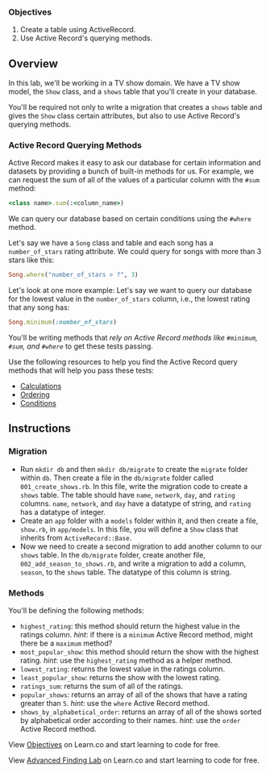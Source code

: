 ### Objectives

1. Create a table using ActiveRecord.
2. Use Active Record's querying methods.

## Overview

In this lab, we'll be working in a TV show domain. We have a TV show model, the `Show` class, and a `shows` table that you'll create in your database.

You'll be required not only to write a migration that creates a `shows` table and gives the `Show` class certain attributes, but also to use Active Record's querying methods.

### Active Record Querying Methods

Active Record makes it easy to ask our database for certain information and datasets by providing a bunch of built-in methods for us. For example, we can request the sum of all of the values of a particular column with the `#sum` method:

```ruby
<class name>.sum(:<column_name>)
```

We can query our database based on certain conditions using the `#where` method.

Let's say we have a `Song` class and table and each song has a `number_of_stars` rating attribute. We could query for songs with more than 3 stars like this:

```ruby
Song.where("number_of_stars > ?", 3)
```

Let's look at one more example: Let's say we want to query our database for the lowest value in the `number_of_stars` column, i.e., the lowest rating that any song has:

```ruby
Song.minimum(:number_of_stars)
```

You'll be writing methods that *rely on Active Record methods like `#minimum`, `#sum`, and `#where`* to get these tests passing.

Use the following resources to help you find the Active Record query methods that will help you pass these tests:

* [Calculations](http://guides.rubyonrails.org/active_record_querying.html#calculations)
* [Ordering](http://guides.rubyonrails.org/active_record_querying.html#ordering)
* [Conditions](http://guides.rubyonrails.org/active_record_querying.html#conditions)

## Instructions

### Migration

* Run `mkdir db` and then `mkdir db/migrate` to create the `migrate` folder within `db`. Then create a file in the `db/migrate` folder called `001_create_shows.rb`. In this file, write the migration code to create a `shows` table. The table should have `name`, `network`, `day`, and `rating` columns. `name`, `network`, and `day` have a datatype of string, and `rating` has a datatype of integer.
* Create an `app` folder with a `models` folder within it, and then create a file, `show.rb`, in `app/models`. In this file, you will define a `Show` class that inherits from `ActiveRecord::Base`.
* Now we need to create a second migration to add another column to our `shows` table. In the `db/migrate` folder, create another file, `002_add_season_to_shows.rb`, and write a migration to add a column, `season`, to the `shows` table. The datatype of this column is string.

### Methods

You'll be defining the following methods:

* `highest_rating`: this method should return the highest value in the ratings column. *hint*: if there is a `minimum` Active Record method, might there be a `maximum` method?
* `most_popular_show`: this method should return the show with the highest rating. *hint*: use the `highest_rating` method as a helper method.
* `lowest_rating`: returns the lowest value in the ratings column.
* `least_popular_show`: returns the show with the lowest rating.
* `ratings_sum`: returns the sum of all of the ratings.
* `popular_shows`: returns an array of all of the shows that have a rating greater than `5`. *hint*: use the `where` Active Record method.
* `shows_by_alphabetical_order`: returns an array of all of the shows sorted by alphabetical order according to their names. *hint*: use the `order` Active Record method.

<p data-visibility='hidden'>View <a href='https://learn.co/lessons/activerecord-tvshow' title='Objectives'>Objectives</a> on Learn.co and start learning to code for free.</p>

<p class='util--hide'>View <a href='https://learn.co/lessons/activerecord-tvshow'>Advanced Finding Lab</a> on Learn.co and start learning to code for free.</p>
